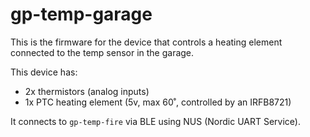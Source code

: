 # gp-temp-garage

This is the firmware for the device that controls a heating element connected to the temp sensor in the garage.

This device has:

- 2x thermistors (analog inputs)
- 1x PTC heating element (5v, max 60˚, controlled by an IRFB8721)

It connects to `gp-temp-fire` via BLE using NUS (Nordic UART Service).